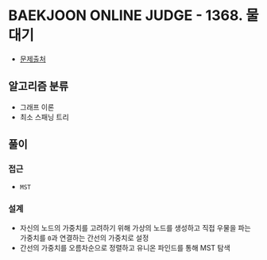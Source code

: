 # BAEKJOON ONLINE JUDGE - 1368. 물대기

- [문제출처](https://www.acmicpc.net/problem/1368 '1368. 물대기')

## 알고리즘 분류

- 그래프 이론
- 최소 스패닝 트리

## 풀이

### 접근

- `MST`

### 설계

- 자신의 노드의 가중치를 고려하기 위해 가상의 노드를 생성하고 직접 우물을 파는 가중치를 `0`과 연결하는 간선의 가중치로 설정
- 간선의 가중치를 오름차순으로 정렬하고 유니온 파인드를 통해 MST 탐색
